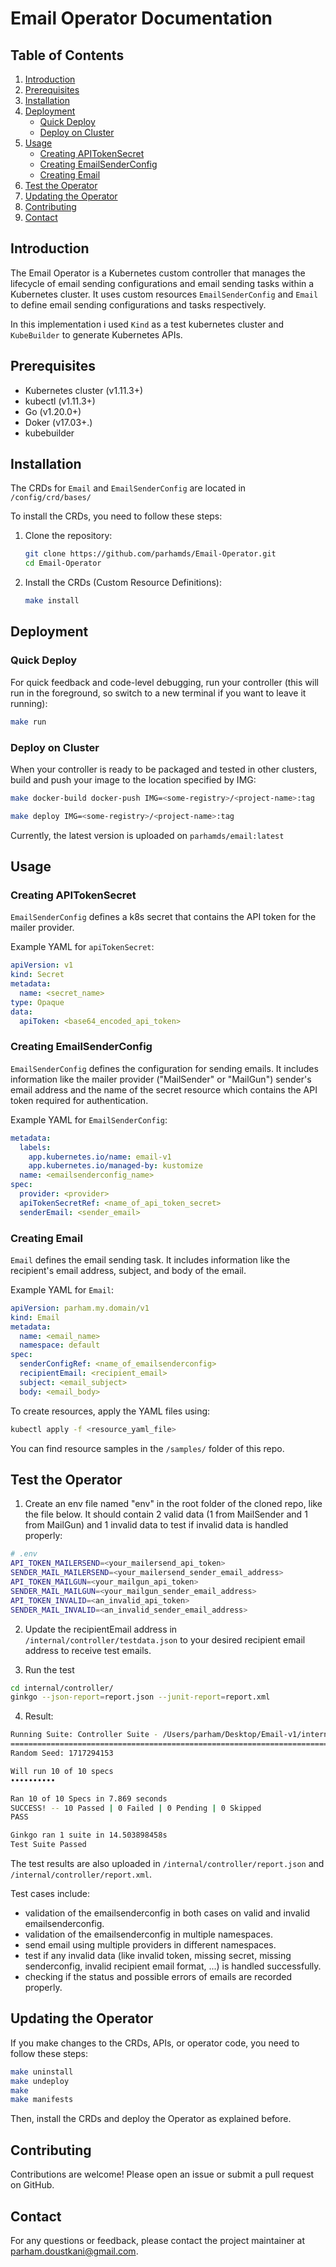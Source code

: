 # Email Operator Documentation

## Table of Contents

1. [Introduction](#introduction)
2. [Prerequisites](#prerequisites)
3. [Installation](#installation)
4. [Deployment](#deployment)
   - [Quick Deploy](#quick-deploy)
   - [Deploy on Cluster](#deploy-on-cluster)
5. [Usage](#usage)
   - [Creating APITokenSecret](#creating-apitokensecret)
   - [Creating EmailSenderConfig](#creating-emailsenderconfig)
   - [Creating Email](#creating-email)
6. [Test the Operator](#test-the-operator)
7. [Updating the Operator](#updating-the-operator)
8. [Contributing](#contributing)
9. [Contact](#contact)

## Introduction

The Email Operator is a Kubernetes custom controller that manages the lifecycle of email sending configurations and email sending tasks within a Kubernetes cluster. It uses custom resources `EmailSenderConfig` and `Email` to define email sending configurations and tasks respectively.

In this implementation i used `Kind` as a test kubernetes cluster and `KubeBuilder` to generate Kubernetes APIs.

## Prerequisites

- Kubernetes cluster (v1.11.3+)
- kubectl (v1.11.3+)
- Go (v1.20.0+)
- Doker (v17.03+.)
- kubebuilder

## Installation

The CRDs for `Email` and `EmailSenderConfig` are located in `/config/crd/bases/`

To install the CRDs, you need to follow these steps:

1. Clone the repository:

   ```sh
   git clone https://github.com/parhamds/Email-Operator.git
   cd Email-Operator
   ```

2. Install the CRDs (Custom Resource Definitions):

   ```sh
   make install
   ```

## Deployment

### Quick Deploy

For quick feedback and code-level debugging, run your controller (this will run in the foreground, so switch to a new terminal if you want to leave it running):

   ```sh
   make run
   ```

### Deploy on Cluster
When your controller is ready to be packaged and tested in other clusters, build and push your image to the location specified by IMG:

```sh
make docker-build docker-push IMG=<some-registry>/<project-name>:tag
```
```sh
make deploy IMG=<some-registry>/<project-name>:tag
```
Currently, the latest version is uploaded on `parhamds/email:latest`

## Usage

### Creating APITokenSecret

`EmailSenderConfig` defines a k8s secret that contains the API token for the mailer provider.

Example YAML for `apiTokenSecret`:

```yaml
apiVersion: v1
kind: Secret
metadata:
  name: <secret_name>
type: Opaque
data:
  apiToken: <base64_encoded_api_token>
```

### Creating EmailSenderConfig

`EmailSenderConfig` defines the configuration for sending emails. It includes information like the mailer provider ("MailSender" or "MailGun") sender's email address and the name of the secret resource which contains the API token required for authentication.

Example YAML for `EmailSenderConfig`:

```yaml
metadata:
  labels:
    app.kubernetes.io/name: email-v1
    app.kubernetes.io/managed-by: kustomize
  name: <emailsenderconfig_name>
spec:
  provider: <provider>
  apiTokenSecretRef: <name_of_api_token_secret>
  senderEmail: <sender_email>
```

### Creating Email

`Email` defines the email sending task. It includes information like the recipient's email address, subject, and body of the email.

Example YAML for `Email`:

```yaml
apiVersion: parham.my.domain/v1
kind: Email
metadata:
  name: <email_name>
  namespace: default
spec:
  senderConfigRef: <name_of_emailsenderconfig>
  recipientEmail: <recipient_email>
  subject: <email_subject>
  body: <email_body>
```

To create resources, apply the YAML files using:

```sh
kubectl apply -f <resource_yaml_file>
```
You can find resource samples in the `/samples/` folder of this repo.

## Test the Operator
1. Create an env file named "env" in the root folder of the cloned repo, like the file below. It should contain 2 valid data (1 from MailSender and 1 from MailGun) and 1 invalid data to test if invalid data is handled properly:
```sh
# .env
API_TOKEN_MAILERSEND=<your_mailersend_api_token>
SENDER_MAIL_MAILERSEND=<your_mailersend_sender_email_address>
API_TOKEN_MAILGUN=<your_mailgun_api_token>
SENDER_MAIL_MAILGUN=<your_mailgun_sender_email_address>
API_TOKEN_INVALID=<an_invalid_api_token>
SENDER_MAIL_INVALID=<an_invalid_sender_email_address>
```
2. Update the recipientEmail address in `/internal/controller/testdata.json` to your desired recipient email address to receive test emails.

3. Run the test

```sh
cd internal/controller/
ginkgo --json-report=report.json --junit-report=report.xml
```
4. Result:
```sh
Running Suite: Controller Suite - /Users/parham/Desktop/Email-v1/internal/controller
====================================================================================
Random Seed: 1717294153

Will run 10 of 10 specs
••••••••••

Ran 10 of 10 Specs in 7.869 seconds
SUCCESS! -- 10 Passed | 0 Failed | 0 Pending | 0 Skipped
PASS

Ginkgo ran 1 suite in 14.503898458s
Test Suite Passed
```
The test results are also uploaded in `/internal/controller/report.json` and `/internal/controller/report.xml`.

Test cases include:

- validation of the emailsenderconfig in both cases on valid and invalid emailsenderconfig.
- validation of the emailsenderconfig in multiple namespaces.
- send email using multiple providers in different namespaces.
- test if any invalid data (like invalid token, missing secret, missing senderconfig, invalid recipient email format, ...) is handled successfully.
- checking if the status and possible errors of emails are recorded properly.

## Updating the Operator

If you make changes to the CRDs, APIs, or operator code, you need to follow these steps:

   ```sh
   make uninstall
   make undeploy
   make
   make manifests
   ```

Then, install the CRDs and deploy the Operator as explained before.

## Contributing

Contributions are welcome! Please open an issue or submit a pull request on GitHub.

## Contact

For any questions or feedback, please contact the project maintainer at [parham.doustkani@gmail.com](mailto:parham.dskn@gmail.com).
